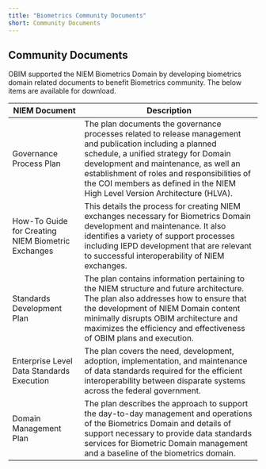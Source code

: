 ```yaml
---
title: "Biometrics Community Documents"
short: Community Documents
---
```


## Community Documents

OBIM supported the NIEM Biometrics Domain by developing biometrics domain related documents to benefit Biometrics community. The below items are available for download.


|NIEM Document|Description|
|---|---|
|Governance Process Plan|The plan documents the governance processes related to release management and publication including a planned schedule, a unified strategy for Domain development and maintenance, as well an establishment of roles and responsibilities of the COI members as defined in the NIEM High Level Version Architecture (HLVA).|
|How-To Guide for Creating NIEM Biometric Exchanges| This details the process for creating NIEM exchanges necessary for Biometrics Domain development and maintenance.  It also identifies a variety of support processes including IEPD development that are relevant to successful interoperability of NIEM exchanges.|
|Standards Development Plan| The plan contains information pertaining to the NIEM structure and future architecture. The plan also addresses how to ensure that the development of NIEM Domain content minimally disrupts OBIM architecture and maximizes the efficiency and effectiveness of OBIM plans and execution.|
|Enterprise Level Data Standards Execution|The plan covers the need, development, adoption, implementation, and maintenance of data standards required for the efficient interoperability between disparate systems across the federal government.|
|Domain Management Plan| The plan describes the approach to support the day-to-day management and operations of the Biometrics Domain and details of support necessary to provide data standards services for Biometric Domain management and a baseline of the biometrics domain.|
